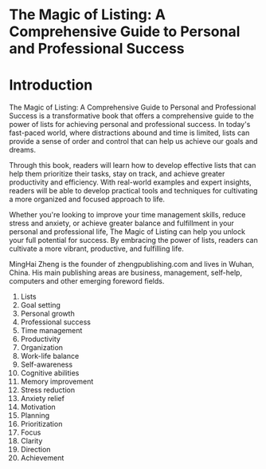 # The Magic of Listing: A Comprehensive Guide to Personal and Professional Success

# Introduction

The Magic of Listing: A Comprehensive Guide to Personal and Professional Success is a transformative book that offers a comprehensive guide to the power of lists for achieving personal and professional success. In today's fast-paced world, where distractions abound and time is limited, lists can provide a sense of order and control that can help us achieve our goals and dreams.

Through this book, readers will learn how to develop effective lists that can help them prioritize their tasks, stay on track, and achieve greater productivity and efficiency. With real-world examples and expert insights, readers will be able to develop practical tools and techniques for cultivating a more organized and focused approach to life.

Whether you're looking to improve your time management skills, reduce stress and anxiety, or achieve greater balance and fulfillment in your personal and professional life, The Magic of Listing can help you unlock your full potential for success. By embracing the power of lists, readers can cultivate a more vibrant, productive, and fulfilling life.


MingHai Zheng is the founder of zhengpublishing.com and lives in Wuhan, China. His main publishing areas are business, management, self-help, computers and other emerging foreword fields.



1. Lists
2. Goal setting
3. Personal growth
4. Professional success
5. Time management
6. Productivity
7. Organization
8. Work-life balance
9. Self-awareness
10. Cognitive abilities
11. Memory improvement
12. Stress reduction
13. Anxiety relief
14. Motivation
15. Planning
16. Prioritization
17. Focus
18. Clarity
19. Direction
20. Achievement

